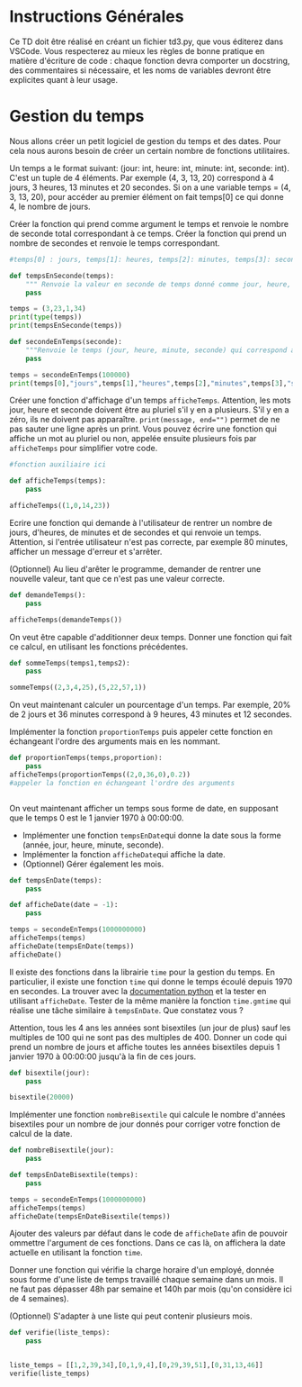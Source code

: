 # Instructions Générales

Ce TD doit être réalisé en créant un fichier td3.py, que vous éditerez dans VSCode. Vous respecterez au mieux les règles de bonne pratique en matière d'écriture de code : chaque fonction devra comporter un docstring, des commentaires si nécessaire, et les noms de variables devront être explicites quant à leur usage.

# Gestion du temps

Nous allons créer un petit logiciel de gestion du temps et des dates.
Pour cela nous aurons besoin de créer un certain nombre de fonctions utilitaires.

Un temps a le format suivant: (jour: int, heure: int, minute: int, seconde: int).
C'est un tuple de 4 éléments. Par exemple (4, 3, 13, 20) correspond à 4 jours, 3 heures, 13 minutes et 20 secondes.
Si on a une variable temps = (4, 3, 13, 20), pour accéder au premier élément on fait temps\[0\] ce qui donne 4,
le nombre de jours.

Créer la fonction qui prend comme argument le temps et renvoie le nombre de seconde total correspondant à ce temps.
Créer la fonction qui prend un nombre de secondes et renvoie le temps correspondant.


```python
#temps[0] : jours, temps[1]: heures, temps[2]: minutes, temps[3]: secondes

def tempsEnSeconde(temps):
    """ Renvoie la valeur en seconde de temps donné comme jour, heure, minute, seconde."""
    pass

temps = (3,23,1,34)
print(type(temps))
print(tempsEnSeconde(temps))   

def secondeEnTemps(seconde):
    """Renvoie le temps (jour, heure, minute, seconde) qui correspond au nombre de seconde passé en argument"""
    pass

temps = secondeEnTemps(100000)
print(temps[0],"jours",temps[1],"heures",temps[2],"minutes",temps[3],"secondes")
```

Créer une fonction d'affichage d'un temps `afficheTemps`. Attention, les mots jour, heure et seconde doivent être au pluriel s'il y en a plusieurs. S'il y en a zéro, ils ne doivent pas apparaître.
`print(message, end="")` permet de ne pas sauter une ligne après un print.
Vous pouvez écrire une fonction qui affiche un mot au pluriel ou non, appelée ensuite plusieurs fois par `afficheTemps` pour simplifier votre code.



```python
#fonction auxiliaire ici

def afficheTemps(temps):
    pass

afficheTemps((1,0,14,23))
```

Ecrire une fonction qui demande à l'utilisateur de rentrer un nombre de jours, d'heures, de minutes et
de secondes et qui renvoie un temps. Attention, si l'entrée utilisateur n'est pas correcte, par exemple 80 minutes,
afficher un message d'erreur et s'arrêter.

(Optionnel) Au lieu d'arêter le programme, demander de rentrer une nouvelle valeur, tant que
ce n'est pas une valeur correcte.


```python
def demandeTemps():
    pass

afficheTemps(demandeTemps())
```

On veut être capable d'additionner deux temps. Donner une fonction qui fait ce calcul,
en utilisant les fonctions précédentes.


```python
def sommeTemps(temps1,temps2):
    pass

sommeTemps((2,3,4,25),(5,22,57,1))
```

On veut maintenant calculer un pourcentage d'un temps. Par exemple, 20% de
2 jours et 36 minutes correspond à 9 heures, 43 minutes et 12 secondes.

Implémenter la fonction `proportionTemps` puis appeler cette fonction en échangeant l'ordre des arguments mais en les nommant.


```python
def proportionTemps(temps,proportion):
    pass
afficheTemps(proportionTemps((2,0,36,0),0.2))
#appeler la fonction en échangeant l'ordre des arguments
```


```python

```

On veut maintenant afficher un temps sous forme de date, en supposant
que le temps 0 est le 1 janvier 1970 à 00:00:00.

* Implémenter une fonction `tempsEnDate`qui donne la date sous la forme (année, jour, heure, minute, seconde).
* Implémenter la fonction `afficheDate`qui affiche la date.
* (Optionnel) Gérer également les mois.


```python
def tempsEnDate(temps):
    pass

def afficheDate(date = -1):
    pass

temps = secondeEnTemps(1000000000)
afficheTemps(temps)
afficheDate(tempsEnDate(temps))
afficheDate()
```

Il existe des fonctions dans la librairie `time` pour la gestion du temps. En particulier, il existe
une fonction `time` qui donne le temps écoulé depuis 1970 en secondes.
La trouver avec la [documentation python](https://docs.python.org/fr/3/library/time.html#module-time) et la tester en utilisant `afficheDate`.
Tester de la même manière la fonction `time.gmtime` qui réalise une tâche similaire à `tempsEnDate`.
Que constatez vous ?


Attention, tous les 4 ans les années sont bisextiles (un jour de plus) sauf les multiples de 100 qui ne sont pas des multiples de 400.
Donner un code qui prend un nombre de jours et affiche toutes les années bisextiles depuis 1 janvier 1970 à 00:00:00 jusqu'à la fin de ces jours.


```python
def bisextile(jour):
    pass

bisextile(20000)
```

Implémenter une fonction `nombreBisextile` qui calcule le nombre d'années bisextiles pour un nombre de jour donnés pour corriger votre fonction de calcul de la date.


```python
def nombreBisextile(jour):
    pass

def tempsEnDateBisextile(temps):
    pass

temps = secondeEnTemps(1000000000)
afficheTemps(temps)
afficheDate(tempsEnDateBisextile(temps))
```

Ajouter des valeurs par défaut dans le code de `afficheDate` afin de pouvoir ommettre
l'argument de ces fonctions. Dans ce cas là, on affichera la date actuelle en utilisant la fonction `time`.


Donner une fonction qui vérifie la charge horaire d'un employé, donnée sous forme d'une liste de temps travaillé chaque semaine dans un mois. Il ne faut pas dépasser 48h par semaine et 140h par mois (qu'on considère ici de 4 semaines).

(Optionnel) S'adapter à une liste qui peut contenir plusieurs mois.


```python
def verifie(liste_temps):
    pass


liste_temps = [[1,2,39,34],[0,1,9,4],[0,29,39,51],[0,31,13,46]]
verifie(liste_temps)
```
